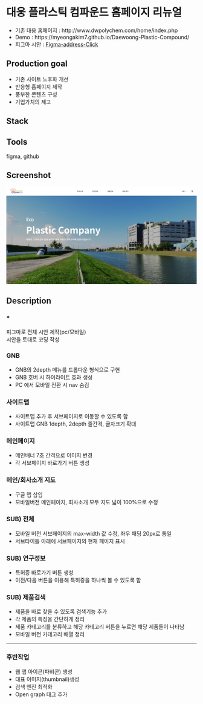   <h1>대웅 플라스틱 컴파운드 홈페이지 리뉴얼</h1>
      <ul>
        <li>기존 대웅 홈페이지 : http://www.dwpolychem.com/home/index.php</li>
        <li>Demo : https://myeongakim7.github.io/Daewoong-Plastic-Compound/ </li>
        <li>피그마 시안 :
        <a href="https://www.figma.com/file/d5KFzIVfS9KdjTpokchvkV/%EB%8C%80%EC%9B%85-%ED%94%8C%EB%9D%BC%EC%8A%A4%ED%8B%B1-%EC%BB%B4%ED%8C%8C%EC%9A%B4%EB%94%A9-%EC%97%85%EC%B2%B4?node-id=0%3A1&t=5flNg1KbQSwcjLcf-1" alt="figma" >Figma-address-Click</a>
        </li>
      </ul>
      <h2>Production goal</h2>
      <ul>
        <li>기존 사이트 노후화 개선</li>
        <li>반응형 홈페이지 제작</li>
        <li>풍부한 콘텐츠 구성 </li>
        <li>기업가치의 제고</li>
      </ul>
    <h2>Stack</h2>
    <p></p>
    <h2>Tools</h2>
    <p>figma, github</p>
    <section>
    <h2>Screenshot</h2>
    <p><img src="/main/images/daewoong.jpg" alt="daewoong-screenshot"></p>
    <h2>Description</h2>
    <h3>*</h3>
    <p>
      피그마로 전체 시안 제작(pc/모바일)<br>
      시안을 토대로 코딩 작성
    </p>
    <h3>GNB</h3>
    <ul>
      <li>GNB의 2depth 메뉴를 드롭다운 형식으로 구현</li>
      <li>GNB 호버 시 하이라이트 효과 생성</li>
      <li>PC 에서 모바일 전환 시 nav 숨김 </li>
    </ul>
    <h3>사이트맵</h3>
    <ul>
      <li>사이트맵 추가 후 서브페이지로 이동할 수 있도록 함</li>
      <li>사이트맵 GNB 1depth, 2depth 줄간격, 글자크기 확대</li>
    </ul>
    <h3>메인페이지</h3>
    <ul>
      <li>메인배너 7초 간격으로 이미지 변경 </li>
      <li>각 서브페이지 바로가기 버튼 생성</li>
    </ul>
    <h3>메인/회사소개 지도</h3>
    <ul>
      <li>구글 맵 삽입</li>
      <li>모바일버전 메인페이지, 회사소개 모두 지도 넓이 100%으로 수정</li>
    </ul>
    <h3>SUB)  전체</h3>
    <ul>
      <li>모바일 버전 서브페이지의 max-width 값 수정, 좌우 패딩 20px로 통일</li>
      <li>서브타이틀 아래에 서브페이지의 현재 페이지 표시 </li>
    </ul>
    <h3>SUB)  연구정보</h3>
    <ul>
      <li>특허증 바로가기 버튼 생성</li>
      <li>이전/다음 버튼을 이용해 특허증을 하나씩 볼 수 있도록 함</li>
    </ul>
    <h3>SUB)  제품검색</h3>
    <ul>
      <li>제품을 바로 찾을 수 있도록 검색기능 추가</li>
      <li>각 제품의 특징을 간단하게 정리</li>
      <li>제품 카테고리를 분류하고 해당 카테고리 버튼을 누르면 해당 제품들이 나타남</li>
      <li>모바일 버전 카테고리 배열 정리</li>
    </ul>
    <hr>
    <h3>후반작업</h3>
    <ul>
      <li>웹 앱 아이콘(파비콘) 생성 </li>
      <li>대표 이미지(thumbnail)생성</li>
      <li>검색 엔진 최적화</li>
      <li>Open graph 태그 추가</li>
    </ul>
  </section>
